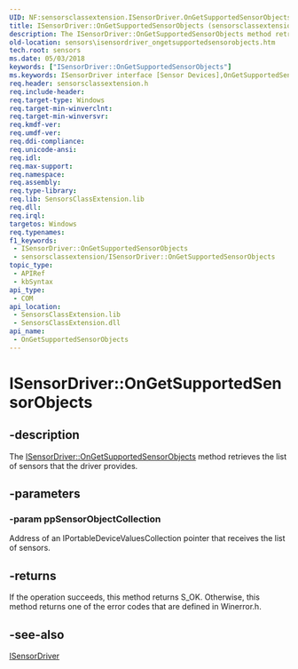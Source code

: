 ```yaml
---
UID: NF:sensorsclassextension.ISensorDriver.OnGetSupportedSensorObjects
title: ISensorDriver::OnGetSupportedSensorObjects (sensorsclassextension.h)
description: The ISensorDriver::OnGetSupportedSensorObjects method retrieves the list of sensors that the driver provides.
old-location: sensors\isensordriver_ongetsupportedsensorobjects.htm
tech.root: sensors
ms.date: 05/03/2018
keywords: ["ISensorDriver::OnGetSupportedSensorObjects"]
ms.keywords: ISensorDriver interface [Sensor Devices],OnGetSupportedSensorObjects method, ISensorDriver.OnGetSupportedSensorObjects, ISensorDriver::OnGetSupportedSensorObjects, OnGetSupportedSensorObjects, OnGetSupportedSensorObjects method [Sensor Devices], OnGetSupportedSensorObjects method [Sensor Devices],ISensorDriver interface, sensors.isensordriver_ongetsupportedsensorobjects, sensorsclassextension/ISensorDriver::OnGetSupportedSensorObjects
req.header: sensorsclassextension.h
req.include-header: 
req.target-type: Windows
req.target-min-winverclnt: 
req.target-min-winversvr: 
req.kmdf-ver: 
req.umdf-ver: 
req.ddi-compliance: 
req.unicode-ansi: 
req.idl: 
req.max-support: 
req.namespace: 
req.assembly: 
req.type-library: 
req.lib: SensorsClassExtension.lib
req.dll: 
req.irql: 
targetos: Windows
req.typenames: 
f1_keywords:
 - ISensorDriver::OnGetSupportedSensorObjects
 - sensorsclassextension/ISensorDriver::OnGetSupportedSensorObjects
topic_type:
 - APIRef
 - kbSyntax
api_type:
 - COM
api_location:
 - SensorsClassExtension.lib
 - SensorsClassExtension.dll
api_name:
 - OnGetSupportedSensorObjects
---
```


# ISensorDriver::OnGetSupportedSensorObjects


## -description

The <a href="/windows-hardware/drivers/ddi/sensorsclassextension/nf-sensorsclassextension-isensordriver-ongetsupportedsensorobjects">ISensorDriver::OnGetSupportedSensorObjects</a> method retrieves the list of sensors that the driver provides.

## -parameters

### -param ppSensorObjectCollection

Address of an IPortableDeviceValuesCollection pointer that receives the list of sensors.

## -returns

If the operation succeeds, this method returns S_OK. Otherwise, this method returns one of the error codes that are defined in Winerror.h.

## -see-also

<a href="/windows-hardware/drivers/ddi/sensorsclassextension/nn-sensorsclassextension-isensordriver">ISensorDriver</a>
